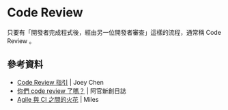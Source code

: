 # Code Review

只要有「開發者完成程式後，經由另一位開發者審查」這樣的流程，通常稱 Code Review 。

## 參考資料

* [Code Review 指引](https://www.openfoundry.org/tw/tech-column/9225-code-review-) | Joey Chen
* [你們 code review 了嗎？](http://kf013099.blogspot.tw/2014/08/code-review.html) | 阿官新創日誌
* [Agile 與 CI 之間的火花](https://github.com/MilesChou/book-intro-of-ci/blob/release/docs/day03.md) | Miles
